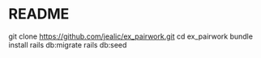 # README

git clone https://github.com/jealic/ex_pairwork.git
cd ex_pairwork
bundle install
rails db:migrate
rails db:seed
